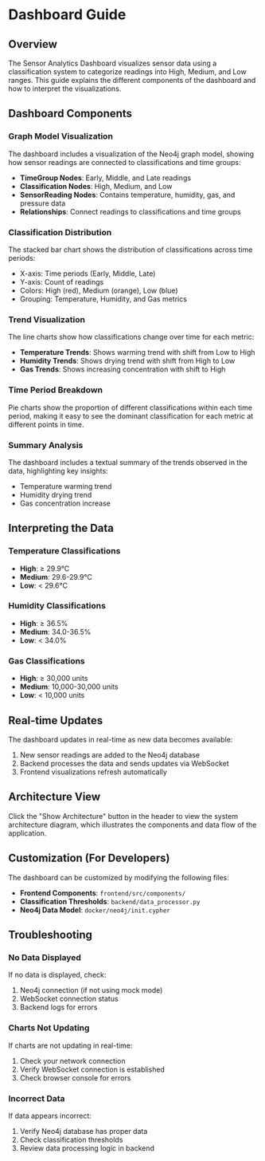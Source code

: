 # Dashboard Guide

## Overview

The Sensor Analytics Dashboard visualizes sensor data using a classification system to categorize readings into High, Medium, and Low ranges. This guide explains the different components of the dashboard and how to interpret the visualizations.

## Dashboard Components

### Graph Model Visualization

The dashboard includes a visualization of the Neo4j graph model, showing how sensor readings are connected to classifications and time groups:

- **TimeGroup Nodes**: Early, Middle, and Late readings
- **Classification Nodes**: High, Medium, and Low
- **SensorReading Nodes**: Contains temperature, humidity, gas, and pressure data
- **Relationships**: Connect readings to classifications and time groups

### Classification Distribution

The stacked bar chart shows the distribution of classifications across time periods:

- X-axis: Time periods (Early, Middle, Late)
- Y-axis: Count of readings
- Colors: High (red), Medium (orange), Low (blue)
- Grouping: Temperature, Humidity, and Gas metrics

### Trend Visualization

The line charts show how classifications change over time for each metric:

- **Temperature Trends**: Shows warming trend with shift from Low to High
- **Humidity Trends**: Shows drying trend with shift from High to Low
- **Gas Trends**: Shows increasing concentration with shift to High

### Time Period Breakdown

Pie charts show the proportion of different classifications within each time period, making it easy to see the dominant classification for each metric at different points in time.

### Summary Analysis

The dashboard includes a textual summary of the trends observed in the data, highlighting key insights:

- Temperature warming trend
- Humidity drying trend
- Gas concentration increase

## Interpreting the Data

### Temperature Classifications

- **High**: ≥ 29.9°C
- **Medium**: 29.6-29.9°C
- **Low**: < 29.6°C

### Humidity Classifications

- **High**: ≥ 36.5%
- **Medium**: 34.0-36.5%
- **Low**: < 34.0%

### Gas Classifications

- **High**: ≥ 30,000 units
- **Medium**: 10,000-30,000 units
- **Low**: < 10,000 units

## Real-time Updates

The dashboard updates in real-time as new data becomes available:

1. New sensor readings are added to the Neo4j database
2. Backend processes the data and sends updates via WebSocket
3. Frontend visualizations refresh automatically

## Architecture View

Click the "Show Architecture" button in the header to view the system architecture diagram, which illustrates the components and data flow of the application.

## Customization (For Developers)

The dashboard can be customized by modifying the following files:

- **Frontend Components**: `frontend/src/components/`
- **Classification Thresholds**: `backend/data_processor.py`
- **Neo4j Data Model**: `docker/neo4j/init.cypher`

## Troubleshooting

### No Data Displayed

If no data is displayed, check:

1. Neo4j connection (if not using mock mode)
2. WebSocket connection status
3. Backend logs for errors

### Charts Not Updating

If charts are not updating in real-time:

1. Check your network connection
2. Verify WebSocket connection is established
3. Check browser console for errors

### Incorrect Data

If data appears incorrect:

1. Verify Neo4j database has proper data
2. Check classification thresholds
3. Review data processing logic in backend
